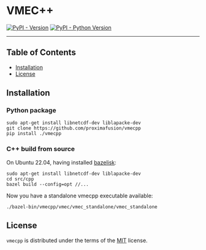 # VMEC++

[![PyPI - Version](https://img.shields.io/pypi/v/vmecpp.svg)](https://pypi.org/project/vmecpp)
[![PyPI - Python Version](https://img.shields.io/pypi/pyversions/vmecpp.svg)](https://pypi.org/project/vmecpp)

-----

## Table of Contents

- [Installation](#installation)
- [License](#license)

## Installation

### Python package

```console
sudo apt-get install libnetcdf-dev liblapacke-dev
git clone https://github.com/proximafusion/vmecpp
pip install ./vmecpp
```

### C++ build from source

On Ubuntu 22.04, having installed [bazelisk](https://github.com/bazelbuild/bazelisk):

```console
sudo apt-get install libnetcdf-dev liblapacke-dev
cd src/cpp
bazel build --config=opt //...
```

Now you have a standalone vmecpp executable available:

```
./bazel-bin/vmecpp/vmec/vmec_standalone/vmec_standalone
```

## License

`vmecpp` is distributed under the terms of the [MIT](https://spdx.org/licenses/MIT.html) license.
